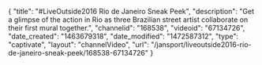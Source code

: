 {
    "title": "#LiveOutside2016 Rio de Janeiro Sneak Peek",
    "description": "Get a glimpse of the action in Rio as three Brazilian street artist collaborate on their first mural together.",
    "channelid": "168538",
    "videoid": "67134726",
    "date_created": "1463679318",
    "date_modified": "1472587312",
    "type": "captivate",
    "layout": "channelVideo",
    "url": "\/jansport\/liveoutside2016-rio-de-janeiro-sneak-peek\/168538-67134726"
}